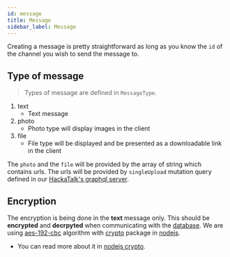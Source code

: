 ```yaml
---
id: message
title: Message
sidebar_label: Message
---
```


Creating a message is pretty straightforward as long as you know the `id` of the channel you wish to send the message to.

## Type of message

> Types of message are defined in `MessageType`.

1. text
   * Text message
2. photo
   * Photo type will display images in the client
3. file
   * File type will be displayed and be presented as a downloadable link in the client

The `photo` and the `file` will be provided by the array of string which contains urls. The urls will be provided by `singleUpload` mutation query defined in our [HackaTalk's graphql server](http://hackatalk.azurewebsites.net/graphql).

## Encryption

The encryption is being done in the **text** message only. This should be **encrypted** and **decrpyted** when communicating with the [database](https://en.wikipedia.org/wiki/Database). We are using [aes-192-cbc](https://encode-decode.com/aes-192-cbc-encrypt-online) algorithm with [crypto](https://nodejs.org/api/crypto.html) package in [nodejs](https://nodejs.org).
* You can read more about it in [nodejs crypto](https://nodejs.org/api/crypto.html).